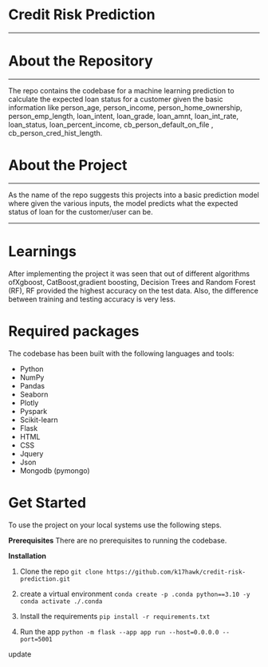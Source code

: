 # **Credit Risk Prediction**

<hr/>

# About the Repository

<hr/>

The repo contains the codebase for a machine learning prediction to calculate the expected loan status  for a customer given the basic information like person_age, person_income, person_home_ownership, person_emp_length, loan_intent, loan_grade, loan_amnt, loan_int_rate, loan_status, loan_percent_income, cb_person_default_on_file , cb_person_cred_hist_length.

# About the Project
<hr/>
As the name of the repo suggests this projects into a basic prediction model where given the various inputs, the model predicts what the expected status of loan for the customer/user can be.
<hr/>

# Learnings

After implementing the project it was seen that out of different algorithms ofXgboost, CatBoost,gradient boosting, Decision Trees and Random Forest (RF), RF provided the highest accuracy on the test data. Also, the difference between training and testing accuracy is very less. 

# Required packages
The codebase has been built with the following languages and tools:

- Python
- NumPy
- Pandas
- Seaborn
- Plotly
- Pyspark
- Scikit-learn
- Flask
- HTML
- CSS
- Jquery
- Json
- Mongodb (pymongo)

# Get Started
To use the project on your local systems use the following steps.

**Prerequisites**
There are no prerequisites to running the codebase.

**Installation**

1. Clone the repo
`git clone https://github.com/k17hawk/credit-risk-prediction.git`

2. create a virtual environment
`conda create -p .conda python==3.10 -y`
`conda activate ./.conda`

3. Install the requirements
`pip install -r requirements.txt`

4. Run the app
`python -m flask --app app run --host=0.0.0.0 --port=5001`

update



